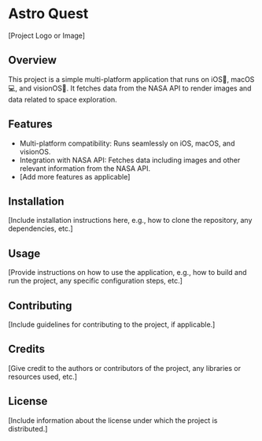 # Astro Quest

[Project Logo or Image]

## Overview

This project is a simple multi-platform application that runs on iOS📱, macOS💻, and visionOS🥽. It fetches data from the NASA API to render images and data related to space exploration.

## Features

- Multi-platform compatibility: Runs seamlessly on iOS, macOS, and visionOS.
- Integration with NASA API: Fetches data including images and other relevant information from the NASA API.
- [Add more features as applicable]

## Installation

[Include installation instructions here, e.g., how to clone the repository, any dependencies, etc.]

## Usage

[Provide instructions on how to use the application, e.g., how to build and run the project, any specific configuration steps, etc.]

## Contributing

[Include guidelines for contributing to the project, if applicable.]

## Credits

[Give credit to the authors or contributors of the project, any libraries or resources used, etc.]

## License

[Include information about the license under which the project is distributed.]
